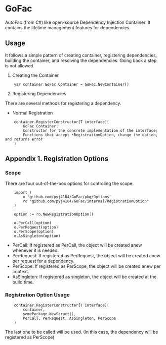 # GoFac

AutoFac (from C#) like open-source Dependency Injection Container. It contains the lifetime management features for dependencies.

## Usage

It follows a simple pattern of creating container, registering dependencies, building the container, and resolving the dependencies. Going back a step is not allowed.

1. Creating the Container

```golang
    var container GoFac.Container = GoFac.NewContainer()
```

2. Registering Dependencies

There are several methods for registering a dependency.

  * Normal Registration

```golang
    container.RegisterConstructor[T interface](
        GoFac Container;
        Constructor for the concrete implementation of the interface;
        Functions that accept *RegistrationOption, change the option, and returns error
    )
```

## Appendix 1. Registration Options

### Scope

There are four out-of-the-box options for controling the scope.

```golang
    import (
        o "github.com/pyj4104/GoFac/pkg/Options"
        ro "github.com/pyj4104/GoFac/internal/RegistrationOption"
    )

    option := ro.NewRegistrationOption()

    o.PerCall(option)
    o.PerRequest(option)
    o.PerScope(option)
    o.AsSingleton(option)
```

* PerCall: If registered as PerCall, the object will be created anew whenever it is needed.
* PerRequest: If registered as PerRequest, the object will be created anew per request for a dependency.
* PerScope: If registered as PerScope, the object will be created anew per context.
* AsSingleton: If registered as singleton, the object will be created at the build time.

### Registration Option Usage

```golang
    container.RegisterConstructor[T interface](
        container,
        somePackage.NewStruct(),
        PerCall, PerRequest, AsSingleton, PerScope
    )
```

The last one to be called will be used. (In this case, the dependency will be registered as PerScope)
